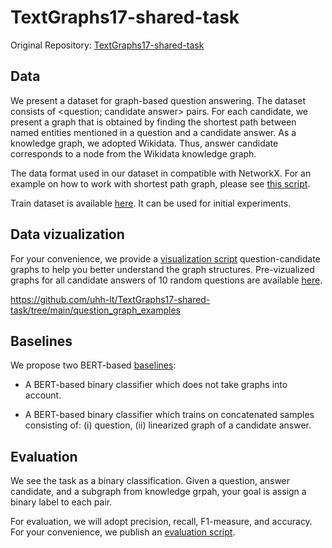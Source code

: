 # TextGraphs17-shared-task

Original Repository:
[TextGraphs17-shared-task](https://github.com/uhh-lt/TextGraphs17-shared-task)


## Data

We present a dataset for graph-based question answering. The dataset consists of <question; candidate answer> pairs. For each candidate, we present a graph that is obtained by finding the shortest path between named entities mentioned in a question and a candidate answer. As a knowledge graph, we adopted Wikidata. Thus, answer candidate corresponds to a node from the Wikidata knowledge graph. 

The data format used in our dataset in compatible with NetworkX. For an example on how to work with shortest path graph, please see [this script](https://github.com/uhh-lt/TextGraphs17-shared-task/tree/main/visualization/draw_random_question_graphs.py).

Train dataset is available [here](https://github.com/uhh-lt/TextGraphs17-shared-task/blob/main/data/tsv/train.tsv). It can be used for initial experiments.


## Data vizualization

For your convenience, we provide a [visualization script](https://github.com/uhh-lt/TextGraphs17-shared-task/blob/main/visualization/draw_random_question_graphs.py) question-candidate graphs to help you better understand the graph structures. Pre-vizualized graphs for all candidate answers of 10 random questions are available [here](https://github.com/uhh-lt/TextGraphs17-shared-task/tree/main/question_graph_examples).  

https://github.com/uhh-lt/TextGraphs17-shared-task/tree/main/question_graph_examples


## Baselines

We propose two BERT-based [baselines](https://github.com/uhh-lt/TextGraphs17-shared-task/baselines/bert_baselines.ipynb):

* A BERT-based binary classifier which does not take graphs into account.

* A BERT-based binary classifier which trains on concatenated samples consisting of: (i) question, (ii) linearized graph of a candidate answer.

## Evaluation

We see the task as a binary classification. Given a question, answer candidate, and a subgraph from knowledge grpah, your goal is assign a binary label to each pair.

For evaluation, we will adopt precision, recall, F1-measure, and accuracy. For your convenience, we publish an [evaluation script](https://github.com/uhh-lt/TextGraphs17-shared-task/blob/main/evaluation/evaluate.py).


